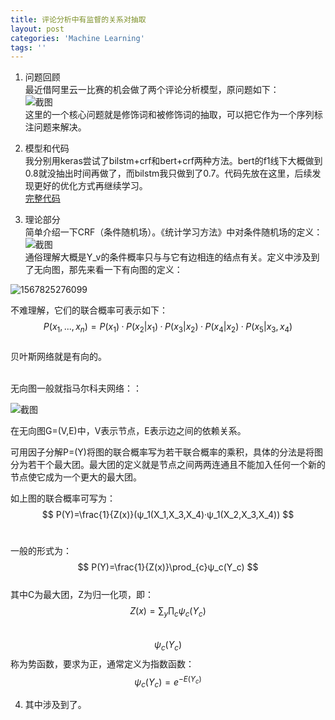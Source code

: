 ```yaml
---
title: 评论分析中有监督的关系对抽取
layout: post
categories: 'Machine Learning'
tags: ''
---
```

1. 问题回顾  
最近借阿里云一比赛的机会做了两个评论分析模型，原问题如下：    
![截图](https://paichin.github.io/assets/images4post/1.png)  
这里的一个核心问题就是修饰词和被修饰词的抽取，可以把它作为一个序列标注问题来解决。  


2. 模型和代码  
我分别用keras尝试了bilstm+crf和bert+crf两种方法。bert的f1线下大概做到0.8就没抽出时间再做了，而bilstm我只做到了0.7。代码先放在这里，后续发现更好的优化方式再继续学习。  
[完整代码](https://github.com/paichin/dl-models---analyse-des-commentaires/tree/master)  
  
3. 理论部分  
  简单介绍一下CRF（条件随机场）。《统计学习方法》中对条件随机场的定义：  
  ![截图](https://paichin.github.io/assets/images4post/2.png)  
  通俗理解大概是Y_v的条件概率只与与它有边相连的结点有关。定义中涉及到了无向图，那先来看一下有向图的定义：  <br>

  ![1567825276099](https://paichin.github.io/assets/images4post/3.png)

  不难理解，它们的联合概率可表示如下：
  $$
  P(x_1,...,x_n)=P(x_1)·P(x_2|x_1)·P(x_3|x_2)·P(x_4|x_2)·P(x_5|x_3,x_4)
  $$
  <br>贝叶斯网络就是有向的。

  <br>无向图一般就指马尔科夫网络：：<br>

  ![截图](https://paichin.github.io/assets/images4post/4.png)<br>

  在无向图G=(V,E)中，V表示节点，E表示边之间的依赖关系。

  可用因子分解P=(Y)将图的联合概率写为若干联合概率的乘积，具体的分法是将图分为若干个最大团。最大团的定义就是节点之间两两连通且不能加入任何一个新的节点使它成为一个更大的最大团。

  如上图的联合概率可写为：
  $$
  P(Y)=\frac{1}{Z(x)}(ψ_1(X_1,X_3,X_4)·ψ_1(X_2,X_3,X_4))
  $$
  <br>

  一般的形式为：<br>
  $$
  P(Y)=\frac{1}{Z(x)}\prod_{c}ψ_c(Y_c)
  $$
  <br>其中C为最大团，Z为归一化项，即：<br>
  $$
  Z(x)=\sum_y\prod_cψ_c(Y_c)
  $$
  <br>
  $$
  ψ_c(Y_c)
  $$
  称为势函数，要求为正，通常定义为指数函数：
  $$
  ψ_c(Y_c)=e^{-E(Y_c)}
  $$
  

4. 其中涉及到了。